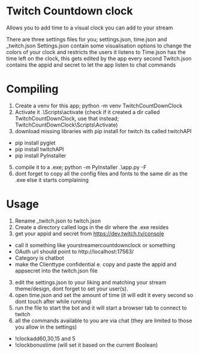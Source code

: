 # Twitch Countdown clock
Allows you to add time to a visual clock you can add to your stream

There are three settings files for you; settings.json, time.json and _twitch.json
Settings.json contain some visualisation options to change the colors of your clock and restricts the users it listens to
Time.json has the time left on the clock, this gets edited by the app every second
Twitch.json contains the appid and secret to let the app listen to chat commands

# Compiling
1. Create a venv for this app; python -m venv TwitchCountDownClock
2. Activate it .\Scripts\activate (check if it created a dir called TwitchCountDownClock, use that instead; TwitchCountDownClock\Scripts\Activate)
3. download missing libraries with pip install <NAME> for twitch its called twitchAPI
- pip install pyglet
- pip install twitchAPI
- pip install PyInstaller
5. compile it to a .exe; python -m PyInstaller .\app.py -F
6. dont forget to copy all the config files and fonts to the same dir as the .exe else it starts complaining

# Usage
1. Rename _twitch.json to twitch.json
2. Create a directory called logs in the dir where the .exe resides
3. get your appid and secret from https://dev.twitch.tv/console
- call it something like yourstreamercountdownclock or something
- OAuth url should point to http://localhost:17563/
- Category is chatbot
- make the Clienttype confidential
e. copy and paste the appid and appsecret into the twitch.json file
3. edit the settings.json to your liking and matching your stream theme/design, dont forget to set your user(s).
4. open time.json and set the amount of time (it will edit it every second so dont touch after while running)
5. run the file to start the bot and it will start a browser tab to connect to twitch
6. all the commands available to you are via chat (they are limited to those you allow in the settings)
- !clockadd60,30,15 and 5
- !clockbonustime (will set it based on the current Boolean)
